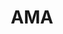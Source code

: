 ---
title: AMA
crosslinks:
- AMAAggregator
- IAmA
- AskReddit
- exmormon
- childfree
- casualiama
- causeWhyNotMate
- The_Donald
- Advice
- xkcd
- worldnews
- sociopath
- NSFW_AmA
- WTF
- Hookers
- DID
- pics
- weed
- TargetedEnergyWeapons
- aww
---
